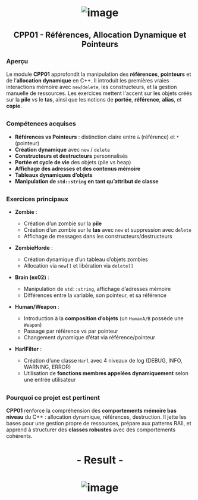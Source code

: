 # <p align="center"> ![image](https://github.com/ChrstphrChevalier/42Cursus/assets/146819291/afce24bc-523f-42fe-bc77-b3bd520d04ba) </p>

## <p align="center"> CPP01 - Références, Allocation Dynamique et Pointeurs </p>

### Aperçu

Le module **CPP01** approfondit la manipulation des **références**, **pointeurs** et de l’**allocation dynamique** en C++. Il introduit les premières vraies interactions mémoire avec `new`/`delete`, les constructeurs, et la gestion manuelle de ressources. Les exercices mettent l'accent sur les objets créés sur la **pile** vs le **tas**, ainsi que les notions de **portée**, **référence**, **alias**, et **copie**.

##

### Compétences acquises

- **Références vs Pointeurs** : distinction claire entre `&` (référence) et `*` (pointeur)
- **Création dynamique** avec `new` / `delete`
- **Constructeurs et destructeurs** personnalisés
- **Portée et cycle de vie** des objets (pile vs heap)
- **Affichage des adresses et des contenus mémoire**
- **Tableaux dynamiques d’objets**
- **Manipulation de `std::string` en tant qu’attribut de classe**

##

### Exercices principaux

- **Zombie** :
  - Création d’un zombie sur la **pile**
  - Création d’un zombie sur le **tas** avec `new` et suppression avec `delete`
  - Affichage de messages dans les constructeurs/destructeurs

- **ZombieHorde** :
  - Création dynamique d’un tableau d’objets zombies
  - Allocation via `new[]` et libération via `delete[]`

- **Brain (ex02)** :
  - Manipulation de `std::string`, affichage d’adresses mémoire
  - Différences entre la variable, son pointeur, et sa référence

- **Human/Weapon** :
  - Introduction à la **composition d’objets** (un `HumanA/B` possède une `Weapon`)
  - Passage par référence vs par pointeur
  - Changement dynamique d’état via référence/pointeur

- **HarlFilter** :
  - Création d’une classe `Harl` avec 4 niveaux de log (DEBUG, INFO, WARNING, ERROR)
  - Utilisation de **fonctions membres appelées dynamiquement** selon une entrée utilisateur

##

### Pourquoi ce projet est pertinent

**CPP01** renforce la compréhension des **comportements mémoire bas niveau** du C++ : allocation dynamique, références, destruction. Il jette les bases pour une gestion propre de ressources, prépare aux patterns RAII, et apprend à structurer des **classes robustes** avec des comportements cohérents.

##

# <p align="center"> - Result - </p>

# <p align="center"> ![image](https://github.com/ChrstphrChevalier/42Cursus/assets/146819291/0a17649f-72b4-48f7-b019-f3c64a93d5c0) </p>
